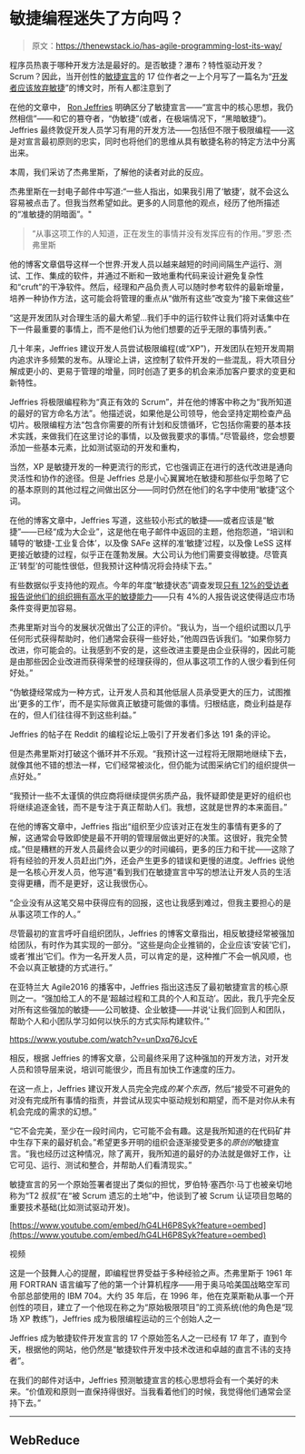 # 敏捷编程迷失了方向吗？

> 原文：<https://thenewstack.io/has-agile-programming-lost-its-way/>

程序员热衷于哪种开发方法是最好的。是否敏捷？瀑布？特性驱动开发？Scrum？因此，当开创性的[敏捷宣言](http://agilemanifesto.org/)的 17 位作者之一上个月写了一篇名为“[开发者应该放弃敏捷](https://ronjeffries.com/articles/018-01ff/abandon-1/)”的博文时，所有人都注意到了

在他的文章中， [Ron Jeffries](https://www.ronjeffries.com/) 明确区分了敏捷宣言——“宣言中的核心思想，我仍然相信”——和它的篡夺者，“伪敏捷”(或者，在极端情况下，“黑暗敏捷”)。Jeffries 最终敦促开发人员学习有用的开发方法——包括但不限于极限编程——这是对宣言最初原则的忠实，同时也将他们的思维从具有敏捷名称的特定方法中分离出来。

本周，我们采访了杰弗里斯，了解他的读者对此的反应。

杰弗里斯在一封电子邮件中写道:“一些人指出，如果我引用了‘敏捷’，就不会这么容易被点击了。但我当然希望如此。更多的人同意他的观点，经历了他所描述的“准敏捷的阴暗面”。"

> “从事这项工作的人知道，正在发生的事情并没有发挥应有的作用。”罗恩·杰弗里斯

他的博客文章倡导这样一个世界:开发人员以越来越短的时间间隔生产运行、测试、工作、集成的软件，并通过不断和一致地重构代码来设计避免复杂性和“cruft”的干净软件。然后，经理和产品负责人可以随时参考软件的最新增量，培养一种协作方法，这可能会将管理的重点从“做所有这些”改变为“接下来做这些”

“这是开发团队对合理生活的最大希望…我们手中的运行软件让我们将对话集中在下一件最重要的事情上，而不是他们认为他们想要的近乎无限的事情列表。”

几十年来，Jeffries 建议开发人员尝试极限编程(或“XP”)，开发团队在短开发周期内追求许多频繁的发布。从理论上讲，这控制了软件开发的一些混乱，将大项目分解成更小的、更易于管理的增量，同时创造了更多的机会来添加客户要求的变更和新特性。

Jeffries 将极限编程称为“真正有效的 Scrum”，并在他的博客中称之为“我所知道的最好的官方命名方法”。他描述说，如果他是公司领导，他会坚持定期检查产品切片。极限编程方法“包含你需要的所有计划和反馈循环，它包括你需要的基本技术实践，来做我们在这里讨论的事情，以及做我要求的事情。”尽管最终，您会想要添加一些基本元素，比如测试驱动的开发和重构，

当然，XP 是敏捷开发的一种更流行的形式，它也强调正在进行的迭代改进是通向灵活性和协作的途径。但是 Jeffries 总是小心翼翼地在敏捷和那些似乎忽略了它的基本原则的其他过程之间做出区分——同时仍然在他们的名字中使用“敏捷”这个词。

在他的博客文章中，Jeffries 写道，这些较小形式的敏捷——或者应该是“敏捷”——已经“成为大企业”，这是他在电子邮件中返回的主题，他抱怨道，“培训和辅导的‘敏捷-工业复合体’，以及像 SAFe 这样的准‘敏捷’过程，以及像 LeSS 这样更接近敏捷的过程，似乎正在蓬勃发展。大公司认为他们需要变得敏捷。尽管真正‘转型’的可能性很低，但我预计这种情况将会持续下去。”

有些数据似乎支持他的观点。今年的年度“敏捷状态”调查发现[只有 12%的受访者报告说他们的组织拥有高水平的敏捷能力](http://stateofagile.versionone.com/)——只有 4%的人报告说这使得适应市场条件变得更加容易。

杰弗里斯对当今的发展状况做出了公正的评价。“我认为，当一个组织试图以几乎任何形式获得帮助时，他们通常会获得一些好处，”他周四告诉我们。“如果你努力改进，你可能会的。让我感到不安的是，这些改进主要是由企业获得的，因此可能是由那些因企业改进而获得荣誉的经理获得的，但从事这项工作的人很少看到任何好处。”

“伪敏捷经常成为一种方式，让开发人员和其他低层人员承受更大的压力，试图推出‘更多的工作’，而不是实际做真正敏捷可能做的事情。归根结底，商业利益是存在的，但人们往往得不到这些利益。”

Jeffries 的帖子在 Reddit 的编程论坛上吸引了开发者们多达 191 条的评论。

但是杰弗里斯对打破这个循环并不乐观。“我预计这一过程将无限期地继续下去，就像其他不错的想法一样，它们经常被淡化，但仍能为试图采纳它们的组织提供一点好处。”

“我预计一些不太谨慎的供应商将继续提供劣质产品，我怀疑即使是更好的组织也将继续追逐金钱，而不是专注于真正帮助人们。我想，这就是世界的本来面目。”

在他的博客文章中，Jeffries 指出“组织至少应该对正在发生的事情有更多的了解，这通常会导致即使是最不开明的管理层做出更好的决策。这很好，我完全赞成。”但是糟糕的开发人员最终会以更少的时间编码，更多的压力和干扰——这除了将有经验的开发人员赶出门外，还会产生更多的错误和更慢的进度。Jeffries 说他是一名核心开发人员，他写道“看到我们在敏捷宣言中写的想法让开发人员的生活变得更糟，而不是更好，这让我很伤心。

“企业没有从这笔交易中获得应有的回报，这也让我感到难过，但我主要担心的是从事这项工作的人。”

尽管最初的宣言呼吁自组织团队，Jeffries 的博客文章指出，相反敏捷经常被强加给团队，有时作为其实现的一部分。“这些是向企业推销的，企业应该‘安装’它们，或者‘推出’它们。作为一名开发人员，可以肯定的是，这种推广不会一帆风顺，也不会以真正敏捷的方式进行。”

在亚特兰大 Agile2016 的播客中，Jeffries 指出这违反了最初敏捷宣言的核心原则之一。“强加给工人的不是‘超越过程和工具的个人和互动’。因此，我几乎完全反对所有这些强加的敏捷——公司敏捷、企业敏捷——并说‘让我们回到人和团队，帮助个人和小团队学习如何以快乐的方式实际构建软件。’"

https://www.youtube.com/watch?v=unDxq76JcvE

相反，根据 Jeffries 的博客文章，公司最终采用了这种强加的开发方法，对开发人员和领导层来说，培训可能很少，而且有加快工作速度的压力。

在这一点上，Jeffries 建议开发人员完全完成*的某个东西*，然后“接受不可避免的对没有完成所有事情的指责，并尝试从现实中驱动规划和期望，而不是对你从未有机会完成的需求的幻想。”

“它不会完美，至少在一段时间内，它可能不会有趣。这是我所知道的在代码矿井中生存下来的最好机会。”希望更多开明的组织会逐渐接受更多的*原创的*敏捷宣言。“我也经历过这种情况，除了离开，我所知道的最好的办法就是做好工作，让它可见、运行、测试和整合，并帮助人们看清现实。”

敏捷宣言的另一个原始签署者提出了类似的担忧，罗伯特·塞西尔·马丁也被亲切地称为“T2 叔叔”在“被 Scrum 遗忘的土地”中，他谈到了被 Scrum 认证项目忽略的重要技术基础(比如测试驱动开发)。

[https://www.youtube.com/embed/hG4LH6P8Syk?feature=oembed](https://www.youtube.com/embed/hG4LH6P8Syk?feature=oembed)

视频

这是一个鼓舞人心的提醒，即编程世界受益于多种经验之声。杰弗里斯于 1961 年用 FORTRAN 语言编写了他的第一个计算机程序——用于奥马哈美国战略空军司令部总部使用的 IBM 704。大约 35 年后，在 1996 年，他在克莱斯勒从事一个开创性的项目，建立了一个他现在称之为“原始极限项目”的工资系统(他的角色是“现场 XP 教练”)，Jeffries 成为极限编程运动的三个创始人之一

Jeffries 成为敏捷软件开发宣言的 17 个原始签名人之一已经有 17 年了，直到今天，根据他的网站，他仍然是“敏捷软件开发中技术改进和卓越的直言不讳的支持者”。

在我们的邮件对话中，Jeffries 预测敏捷宣言的核心思想将会有一个美好的未来。“价值观和原则一直保持得很好。当我看着他们的时候，我觉得他们通常会坚持下去。”

* * *

## WebReduce

<svg xmlns:xlink="http://www.w3.org/1999/xlink" viewBox="0 0 68 31" version="1.1"><title>Group</title> <desc>Created with Sketch.</desc></svg>
